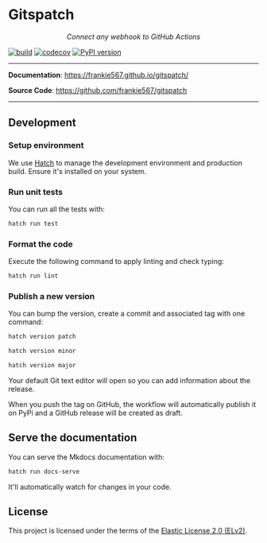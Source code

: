 # Gitspatch

<p align="center">
    <em>Connect any webhook to GitHub Actions</em>
</p>

[![build](https://github.com/frankie567/gitspatch/workflows/Build/badge.svg)](https://github.com/frankie567/gitspatch/actions)
[![codecov](https://codecov.io/gh/frankie567/gitspatch/branch/master/graph/badge.svg)](https://codecov.io/gh/frankie567/gitspatch)
[![PyPI version](https://badge.fury.io/py/gitspatch.svg)](https://badge.fury.io/py/gitspatch)

---

**Documentation**: <a href="https://frankie567.github.io/gitspatch/" target="_blank">https://frankie567.github.io/gitspatch/</a>

**Source Code**: <a href="https://github.com/frankie567/gitspatch" target="_blank">https://github.com/frankie567/gitspatch</a>

---

## Development

### Setup environment

We use [Hatch](https://hatch.pypa.io/latest/install/) to manage the development environment and production build. Ensure it's installed on your system.

### Run unit tests

You can run all the tests with:

```bash
hatch run test
```

### Format the code

Execute the following command to apply linting and check typing:

```bash
hatch run lint
```

### Publish a new version

You can bump the version, create a commit and associated tag with one command:

```bash
hatch version patch
```

```bash
hatch version minor
```

```bash
hatch version major
```

Your default Git text editor will open so you can add information about the release.

When you push the tag on GitHub, the workflow will automatically publish it on PyPi and a GitHub release will be created as draft.

## Serve the documentation

You can serve the Mkdocs documentation with:

```bash
hatch run docs-serve
```

It'll automatically watch for changes in your code.

## License

This project is licensed under the terms of the [Elastic License 2.0 (ELv2)](./LICENSE.md).

